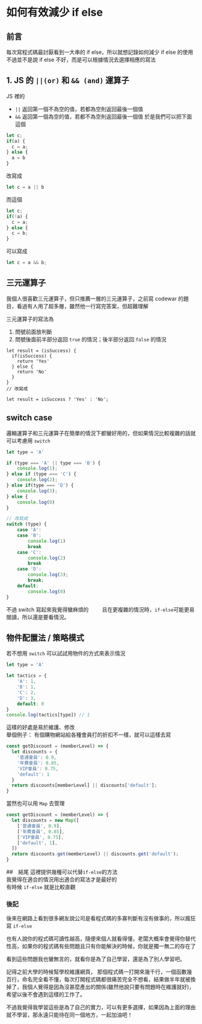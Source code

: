 # 如何有效減少 if else 

## 前言
每次寫程式碼最討厭看到一大串的 if else，所以就想記錄如何減少 if else 的使用  
不過並不是說 if else 不好，而是可以根據情況去選擇相應的寫法

## 1. JS 的 `||(or)` 和 `&& (and)` 運算子
JS 裡的
* `||` 返回第一個不為空的值，若都為空則返回最後一個值
* `&&` 返回第一個為空的值，若都不為空則返回最後一個值
於是我們可以把下面這個
```js
let c;
if(a) {
  c = a;
} else {
  a = b
}
```
改寫成
```js
let c = a || b
```
而這個
```js
let c;
if(!a) {
  c = a;
} else {
  c = b;
}
```
可以寫成
```js
let c = a && b;
```

## 三元運算子
我個人很喜歡三元運算子，但只推薦一層的三元運算子，之前寫 codewar 的題目，看過有人用了超多層，雖然他一行寫完答案，但超難理解

三元運算子的寫法為
1. 問號前面放判斷
2. 問號後面前半部分返回 `true` 的情況；後半部分返回 `false` 的情況
```JS
let result = (isSuccess) {
  if(isSuccess) {
    return 'Yes' 
  } else {
    return 'No'
  }
}
// 改寫成

let result = isSuccess ? 'Yes' : 'No';
```
## switch case
邏輯運算子和三元運算子在簡單的情況下都蠻好用的，但如果情況比較複雜的話就可以考慮用 `switch`
```js
let type = 'A'

if (type === 'A' || type === 'B') {
    console.log(1);
} else if (type === 'C') {
    console.log(2);
} else if(type === 'D') {
    console.log(3);
} else {
    console.log(0)
}

// 改寫成
switch (type) {
    case 'A':
    case 'B':
        console.log(1)
        break
    case 'C':
        console.log(2)
        break
    case 'D':
        console.log(3);
        break;
    default:
        console.log(0)
}
```
不過 switch 寫起來我覺得蠻麻煩的　
　
且在更複雜的情況時，`if-else`可能更易閱讀，所以還是要看情況。

## 物件配置法 / 策略模式
若不想用 `switch` 可以試試用物件的方式來表示情況
```js
let type = 'A'

let tactics = {
    'A': 1,
    'B': 1,
    'C': 2,
    'D': 3,
    default: 0
}
console.log(tactics[type]) // 1
```
這樣的好處是易於維護、修改  
舉個例子：
有個購物網站給各種會員打的折扣不一樣，就可以這樣去寫

```js
const getDiscount = (memberLevel) => {
  let discounts = {
    '普通會員': 0.9,
    '年費會員': 0.85,
    'VIP會員': 0.75,
    'default': 1
  }
  return discounts[memberLevel] || discounts['default'];
}
```
當然也可以用 `Map` 去管理
```js
const getDiscount = (memberLevel) => {
  let discounts = new Map([
    ['普通會員', 0.9],
    ['年費會員', 0.85],
    ['VIP會員', 0.75],
    ['default', 1],
  ])
  return discounts.get(memberLevel) || discounts.get('default');
}
```

##　結尾
這裡提供幾種可以代替`if-else`的方法  
我覺得在適合的情況用出適合的寫法才是最好的  
有時候 `if-else` 就是比較直觀　　

### 後記
後來在網路上看到很多網友說公司是看程式碼的多寡判斷有沒有做事的，所以瘋狂寫 `if-else`

也有人說你的程式碼可讀性越高，隨便來個人就看得懂，老闆大概率會覺得你替代性高，如果你的程式碼有些問題且只有你能解決的時候，你就是獨一無二的存在了  

看到這些問題我也蠻無言的，就看你是為了自己學習，還是為了別人學習吧。
 
記得之前大學的時候幫學校維護網頁， 那個程式碼一打開來幾千行，一個函數幾百行，命名完全看不懂，每次打開程式碼都很痛苦完全不想看，結果做半年就被換掉了，我個人覺得是因為沒甚麼產出的關係(雖然他說只要有問題時在維護就好)，希望以後不會遇到這樣的工作了。  

不過我覺得我學習這些是為了自己的實力，可以有更多選擇，如果因為上面的理由就不學習，那永遠只能待在同一個地方，一起加油吧！